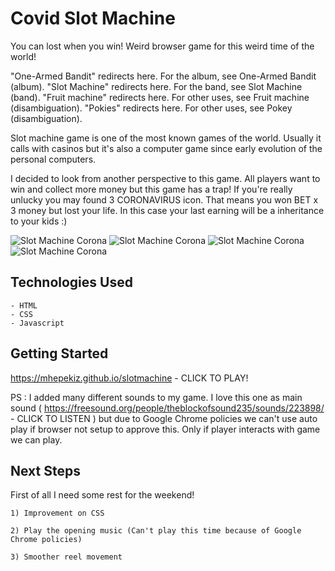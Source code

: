 # Covid Slot Machine

You can lost when you win! Weird browser game for this weird time of the world!

"One-Armed Bandit" redirects here. For the album, see One-Armed Bandit (album).
"Slot Machine" redirects here. For the band, see Slot Machine (band).
"Fruit machine" redirects here. For other uses, see Fruit machine (disambiguation).
"Pokies" redirects here. For other uses, see Pokey (disambiguation).

Slot machine game is one of the most known games of the world. Usually it calls with casinos but it's also a computer game since early evolution of the personal computers.

I decided to look from another perspective to this game. All players want to win and collect more money but this game has a trap! If you're really unlucky you may found 3 CORONAVIRUS icon. That means you won BET x 3 money but lost your life. In this case your last earning will be a inheritance to your kids :)


<img src="https://i.imgur.com/PgsXleF.png" alt="Slot Machine Corona" />

<img src="https://i.imgur.com/chOeIeL.png" alt="Slot Machine Corona" />

<img src="https://i.imgur.com/AFzqkgK.png" alt="Slot Machine Corona" />

<img src="https://i.imgur.com/EuZYHQ6.png" alt="Slot Machine Corona" />


## Technologies Used

	- HTML
	- CSS
	- Javascript

## Getting Started


https://mhepekiz.github.io/slotmachine - CLICK TO PLAY!

PS : I added many different sounds to my game. I love this one as main sound ( https://freesound.org/people/theblockofsound235/sounds/223898/ - CLICK TO LISTEN ) but due to Google Chrome policies we can't use auto play if browser not setup to approve this. Only if player interacts with game we can play. 

## Next Steps 

First of all I need some rest for the weekend!

```
1) Improvement on CSS

2) Play the opening music (Can't play this time because of Google Chrome policies)

3) Smoother reel movement

```

